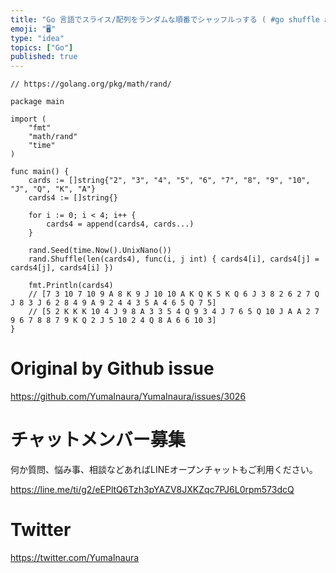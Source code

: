```yaml
---
title: "Go 言語でスライス/配列をランダムな順番でシャッフルっする ( #go shuffle array / slice / cards exa"
emoji: "🖥"
type: "idea"
topics: ["Go"]
published: true
---
```


```golang
// https://golang.org/pkg/math/rand/

package main

import (
	"fmt"
	"math/rand"
	"time"
)

func main() {
	cards := []string{"2", "3", "4", "5", "6", "7", "8", "9", "10", "J", "Q", "K", "A"}
	cards4 := []string{}

	for i := 0; i < 4; i++ {
		cards4 = append(cards4, cards...)
	}

	rand.Seed(time.Now().UnixNano())
	rand.Shuffle(len(cards4), func(i, j int) { cards4[i], cards4[j] = cards4[j], cards4[i] })

	fmt.Println(cards4)
	// [7 3 10 7 10 9 A 8 K 9 J 10 10 A K Q K 5 K Q 6 J 3 8 2 6 2 7 Q J 8 3 J 6 2 8 4 9 A 9 2 4 4 3 5 A 4 6 5 Q 7 5]
	// [5 2 K K K 10 4 J 9 8 A 3 3 5 4 Q 9 3 4 J 7 6 5 Q 10 J A A 2 7 9 6 7 8 8 7 9 K Q 2 J 5 10 2 4 Q 8 A 6 6 10 3]
}

```

# Original by Github issue

https://github.com/YumaInaura/YumaInaura/issues/3026








<!-- Update From Qiita API -->

# チャットメンバー募集


何か質問、悩み事、相談などあればLINEオープンチャットもご利用ください。

https://line.me/ti/g2/eEPltQ6Tzh3pYAZV8JXKZqc7PJ6L0rpm573dcQ





# Twitter


https://twitter.com/YumaInaura


<!-- Update From Qiita API -->


